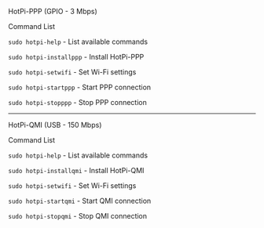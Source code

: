 HotPi-PPP (GPIO - 3 Mbps)




Command List


`sudo hotpi-help` - List available commands

`sudo hotpi-installppp` - Install HotPi-PPP

`sudo hotpi-setwifi` - Set Wi-Fi settings

`sudo hotpi-startppp` - Start PPP connection

`sudo hotpi-stopppp` - Stop PPP connection

--------------------------------------------

HotPi-QMI (USB - 150 Mbps)


Command List


`sudo hotpi-help` - List available commands

`sudo hotpi-installqmi` - Install HotPi-QMI

`sudo hotpi-setwifi` - Set Wi-Fi settings

`sudo hotpi-startqmi` - Start QMI connection

`sudo hotpi-stopqmi` - Stop QMI connection
